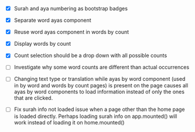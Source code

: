 - [X] Surah and aya numbering as bootstrap badges
- [X] Separate word ayas component
- [X] Reuse word ayas component in words by count
- [X] Display words by count
- [X] Count selection should be a drop down with all possible counts
- [ ] Investigate why some word counts are different than actual occurrences
- [ ] Changing text type or translation while ayas by word component (used in by word and words by count pages) is present on the page causes all ayas by word components to load information instead of only the ones that are clicked.
- [ ] Fix surah info not loaded issue when a page other than the home page is loaded directly. Perhaps loading surah info on app.mounted() will work instead of loading it on home.mounted()



